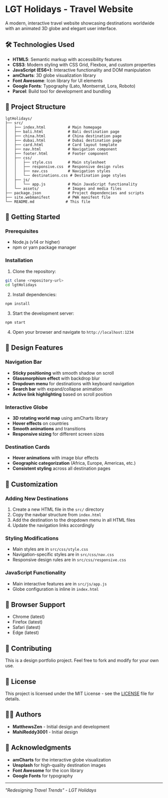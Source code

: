 # LGT Holidays - Travel Website

A modern, interactive travel website showcasing destinations worldwide with an animated 3D globe and elegant user interface.

## 🛠️ Technologies Used

- **HTML5**: Semantic markup with accessibility features
- **CSS3**: Modern styling with CSS Grid, Flexbox, and custom properties
- **JavaScript (ES6+)**: Interactive functionality and DOM manipulation
- **amCharts**: 3D globe visualization library
- **Font Awesome**: Icon library for UI elements
- **Google Fonts**: Typography (Lato, Montserrat, Lora, Roboto)
- **Parcel**: Build tool for development and bundling

## 📁 Project Structure

```
lgtHolidays/
├── src/
│   ├── index.html          # Main homepage
│   ├── bali.html           # Bali destination page
│   ├── china.html          # China destination page
│   ├── dubai.html          # Dubai destination page
│   ├── card.html           # Card layout template
│   ├── nav.html            # Navigation component
│   ├── footer.html         # Footer component
│   ├── css/
│   │   ├── style.css       # Main stylesheet
│   │   ├── responsive.css  # Responsive design rules
│   │   ├── nav.css         # Navigation styles
│   │   └── destinations.css # Destination page styles
│   ├── js/
│   │   └── app.js          # Main JavaScript functionality
│   └── assets/             # Images and media files
├── package.json            # Project dependencies and scripts
├── site.webmanifest        # PWA manifest file
└── README.md              # This file
```

## 🚀 Getting Started

### Prerequisites

- Node.js (v14 or higher)
- npm or yarn package manager

### Installation

1. Clone the repository:
```bash
git clone <repository-url>
cd lgtHolidays
```

2. Install dependencies:
```bash
npm install
```

3. Start the development server:
```bash
npm start
```

4. Open your browser and navigate to `http://localhost:1234`

## 🎨 Design Features

### Navigation Bar
- **Sticky positioning** with smooth shadow on scroll
- **Glassmorphism effect** with backdrop blur
- **Dropdown menu** for destinations with keyboard navigation
- **Search bar** with expand/collapse animation
- **Active link highlighting** based on scroll position

### Interactive Globe
- **3D rotating world map** using amCharts library
- **Hover effects** on countries
- **Smooth animations** and transitions
- **Responsive sizing** for different screen sizes

### Destination Cards
- **Hover animations** with image blur effects
- **Geographic categorization** (Africa, Europe, Americas, etc.)
- **Consistent styling** across all destination pages

## 🔧 Customization

### Adding New Destinations
1. Create a new HTML file in the `src/` directory
2. Copy the navbar structure from `index.html`
3. Add the destination to the dropdown menu in all HTML files
4. Update the navigation links accordingly

### Styling Modifications
- Main styles are in `src/css/style.css`
- Navigation-specific styles are in `src/css/nav.css`
- Responsive design rules are in `src/css/responsive.css`

### JavaScript Functionality
- Main interactive features are in `src/js/app.js`
- Globe configuration is inline in `index.html`

## 📱 Browser Support

- Chrome (latest)
- Firefox (latest)
- Safari (latest)
- Edge (latest)

## 🤝 Contributing

This is a design portfolio project. Feel free to fork and modify for your own use.

## 📄 License

This project is licensed under the MIT License - see the [LICENSE](LICENSE) file for details.

## 👨‍💻 Authors

- **MatthewsZen** - Initial design and development
- **MahiReddy3001** - Initial design

## 🙏 Acknowledgments

- **amCharts** for the interactive globe visualization
- **Unsplash** for high-quality destination images
- **Font Awesome** for the icon library
- **Google Fonts** for typography

---

*"Redesigning Travel Trends" - LGT Holidays* 